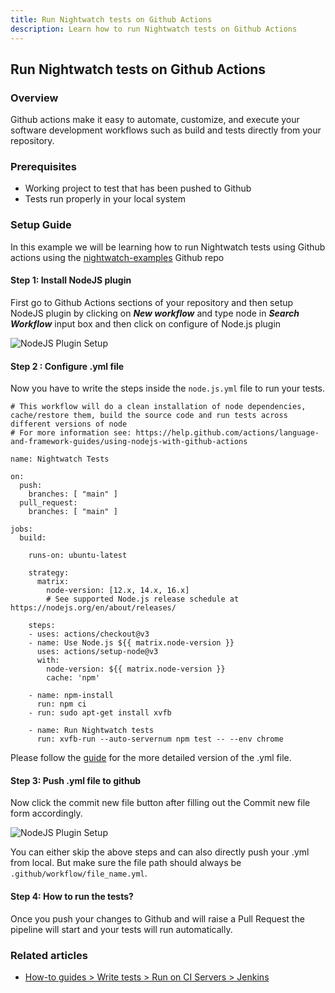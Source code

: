 ```yaml
---
title: Run Nightwatch tests on Github Actions
description: Learn how to run Nightwatch tests on Github Actions
---
```


<div class="page-header"><h2>Run Nightwatch tests on Github Actions</h2></div>

### Overview

Github actions make it easy to automate, customize, and execute your software development workflows such as build and tests directly from your repository.

### Prerequisites
- Working project to test that has been pushed to Github
- Tests run properly in your local system

### Setup Guide
In this example we will be learning how to run Nightwatch tests using Github actions using the [nightwatch-examples](https://github.com/nightwatchjs/nightwatch-examples) Github repo


#### Step 1: Install NodeJS plugin
First go to Github Actions sections of your repository and then setup NodeJS plugin by clicking on ***New workflow*** and type node in ***Search Workflow*** input box and then click on configure of Node.js plugin

![NodeJS Plugin Setup](https://user-images.githubusercontent.com/94462364/184714630-2e37d060-22c3-41e8-9fbf-8102bafb7986.png)

#### Step 2 : Configure .yml file
Now you have to write the steps inside the `node.js.yml` file to run your tests. 

<pre><code class="yml"># This workflow will do a clean installation of node dependencies, cache/restore them, build the source code and run tests across different versions of node
# For more information see: https://help.github.com/actions/language-and-framework-guides/using-nodejs-with-github-actions

name: Nightwatch Tests

on:
  push:
    branches: [ "main" ]
  pull_request:
    branches: [ "main" ]

jobs:
  build:

    runs-on: ubuntu-latest

    strategy:
      matrix:
        node-version: [12.x, 14.x, 16.x]
        # See supported Node.js release schedule at https://nodejs.org/en/about/releases/

    steps:
    - uses: actions/checkout@v3
    - name: Use Node.js ${{ matrix.node-version }}
      uses: actions/setup-node@v3
      with:
        node-version: ${{ matrix.node-version }}
        cache: 'npm'

    - name: npm-install
      run: npm ci
    - run: sudo apt-get install xvfb

    - name: Run Nightwatch tests
      run: xvfb-run --auto-servernum npm test -- --env chrome</code></pre>

Please follow the [guide](https://github.com/harshit-bs/nightwatch-examples/blob/main/.github/workflows/node.js.yml) for the more detailed version of the .yml file.

#### Step 3: Push .yml file to github
Now click the commit new file button after filling out the Commit new file form accordingly. 

![NodeJS Plugin Setup](https://user-images.githubusercontent.com/94462364/184713836-7311a0be-b8b3-4ed3-baa6-7075ef091786.png)

You can either skip the above steps and can also directly push your .yml from local. But make sure the file path should always be `.github/workflow/file_name.yml`.
 
#### Step 4: How to run the tests?
Once you push your changes to Github and will raise a Pull Request the pipeline will start and your tests will run automatically.


### Related articles
 
- [How-to guides > Write tests > Run on CI Servers > Jenkins ](/guide/ci-integrations/run-nightwatch-on-jenkins.html)